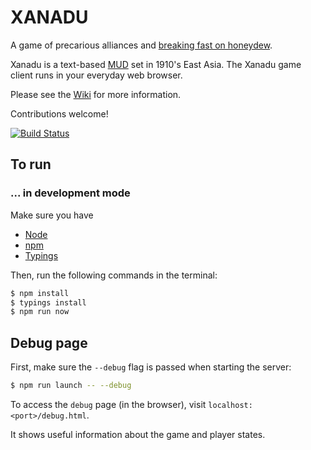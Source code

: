 # XANADU

A game of precarious alliances and [breaking fast on
honeydew](https://en.wikipedia.org/wiki/Xanadu_(Rush_song)).

Xanadu is a text-based [MUD](https://en.wikipedia.org/wiki/MUD) set in 1910's East Asia.
The Xanadu game client runs in your everyday web browser.

Please see the [Wiki](https://github.com/LOZORD/xanadu/wiki) for more information.

Contributions welcome!

[![Build Status](https://travis-ci.org/LOZORD/xanadu.svg?branch=master)](https://travis-ci.org/LOZORD/xanadu)

## To run

### ... in development mode
Make sure you have
- [Node](https://nodejs.org)
- [npm](https://npmjs.com)
- [Typings](https://github.com/typings/typings)

Then, run the following commands in the terminal:

```bash
$ npm install
$ typings install
$ npm run now
```

## Debug page

First, make sure the `--debug` flag is passed when starting the server:

```bash
$ npm run launch -- --debug
```

To access the `debug` page (in the browser), visit
`localhost:<port>/debug.html`.

It shows useful information about the game and player states.
